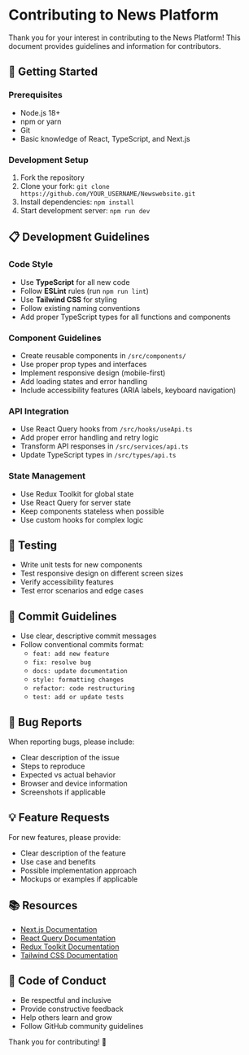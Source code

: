 # Contributing to News Platform

Thank you for your interest in contributing to the News Platform! This document provides guidelines and information for contributors.

## 🚀 Getting Started

### Prerequisites
- Node.js 18+
- npm or yarn
- Git
- Basic knowledge of React, TypeScript, and Next.js

### Development Setup
1. Fork the repository
2. Clone your fork: `git clone https://github.com/YOUR_USERNAME/Newswebsite.git`
3. Install dependencies: `npm install`
4. Start development server: `npm run dev`

## 📋 Development Guidelines

### Code Style
- Use **TypeScript** for all new code
- Follow **ESLint** rules (run `npm run lint`)
- Use **Tailwind CSS** for styling
- Follow existing naming conventions
- Add proper TypeScript types for all functions and components

### Component Guidelines
- Create reusable components in `/src/components/`
- Use proper prop types and interfaces
- Implement responsive design (mobile-first)
- Add loading states and error handling
- Include accessibility features (ARIA labels, keyboard navigation)

### API Integration
- Use React Query hooks from `/src/hooks/useApi.ts`
- Add proper error handling and retry logic
- Transform API responses in `/src/services/api.ts`
- Update TypeScript types in `/src/types/api.ts`

### State Management
- Use Redux Toolkit for global state
- Use React Query for server state
- Keep components stateless when possible
- Use custom hooks for complex logic

## 🧪 Testing
- Write unit tests for new components
- Test responsive design on different screen sizes
- Verify accessibility features
- Test error scenarios and edge cases

## 📝 Commit Guidelines
- Use clear, descriptive commit messages
- Follow conventional commits format:
  - `feat: add new feature`
  - `fix: resolve bug`
  - `docs: update documentation`
  - `style: formatting changes`
  - `refactor: code restructuring`
  - `test: add or update tests`

## 🐛 Bug Reports
When reporting bugs, please include:
- Clear description of the issue
- Steps to reproduce
- Expected vs actual behavior
- Browser and device information
- Screenshots if applicable

## 💡 Feature Requests
For new features, please provide:
- Clear description of the feature
- Use case and benefits
- Possible implementation approach
- Mockups or examples if applicable

## 📚 Resources
- [Next.js Documentation](https://nextjs.org/docs)
- [React Query Documentation](https://tanstack.com/query/latest)
- [Redux Toolkit Documentation](https://redux-toolkit.js.org/)
- [Tailwind CSS Documentation](https://tailwindcss.com/docs)

## 🤝 Code of Conduct
- Be respectful and inclusive
- Provide constructive feedback
- Help others learn and grow
- Follow GitHub community guidelines

Thank you for contributing! 🎉

